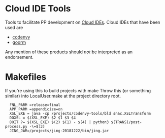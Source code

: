 # Cloud IDE Tools
Tools to facilitate PP development on [Cloud IDEs](https://en.wikipedia.org/wiki/Online_integrated_development_environment).
Cloud IDEs that have been used are
* [codenvy](https://codenvy.com)
* [goorm](https://ide.goorm.io)

Any mention of these products should _not_ be interpreted as an endorsement.

# Makefiles
If you're using this to build projects with make
Throw this (or something similar) into LocalUser.make at the project directory root.

```Make
  FNL_PARM =release=final
  APP_PARM =appendicize=on
  XSL_EXE = java -cp /projects/codenvy-tools/bld snac.XSLTransform
  DOXSL = $(XSL_EXE) $2 $1 $3 $4
  DOIT ?= $(XSL_EXE) $(2) $(1) - $(4) | python3 $(TRANS)/post-process.py -\=$(3) 
  JING_JAR=/projects/jing-20181222/bin/jing.jar
